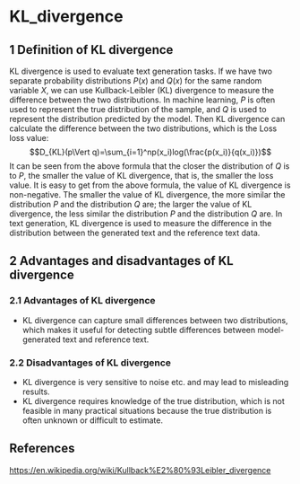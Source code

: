 # KL_divergence
## 1 Definition of KL divergence
KL divergence is used to evaluate text generation tasks.
If we have two separate probability distributions $P(x)$ and $Q(x)$ for the same random variable $X$, we can use Kullback-Leibler (KL) divergence to measure the difference between the two distributions.
In machine learning, $P$ is often used to represent the true distribution of the sample, and $Q$ is used to represent the distribution predicted by the model. Then KL divergence can calculate the difference between the two distributions, which is the Loss loss value:
$$D_{KL}(p\Vert q)=\sum_{i=1}^np(x_i)log(\frac{p(x_i)}{q(x_i)})$$
It can be seen from the above formula that the closer the distribution of $Q$ is to $P$, the smaller the value of KL divergence, that is, the smaller the loss value.
It is easy to get from the above formula, the value of KL divergence is non-negative.
The smaller the value of KL divergence, the more similar the distribution $P$ and the distribution $Q$ are; the larger the value of KL divergence, the less similar the distribution $P$ and the distribution $Q$ are.
In text generation, KL divergence is used to measure the difference in the distribution between the generated text and the reference text data.
## 2 Advantages and disadvantages of KL divergence
### 2.1 Advantages of KL divergence
- KL divergence can capture small differences between two distributions, which makes it useful for detecting subtle differences between model-generated text and reference text.
### 2.2 Disadvantages of KL divergence
- KL divergence is very sensitive to noise etc. and may lead to misleading results.
- KL divergence requires knowledge of the true distribution, which is not feasible in many practical situations because the true  distribution is often unknown or difficult to estimate.
## References
https://en.wikipedia.org/wiki/Kullback%E2%80%93Leibler_divergence